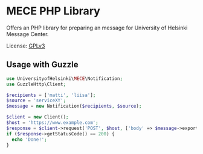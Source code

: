 # MECE PHP Library
Offers an PHP library for preparing an message for University of Helsinki
Message Center.

License: [GPLv3](LICENSE.txt)

## Usage with Guzzle

```php
use UniversityofHelsinki\MECE\Notification;
use GuzzleHttp\Client;

$recipients = ['matti', 'liisa'];
$source = 'serviceXY';
$message = new Notification($recipients, $source);

$client = new Client();
$host = 'https://www.example.com';
$response = $client->request('POST', $host, ['body' => $message->export()]);
if ($response->getStatusCode() == 200) {
  echo 'Done!';
}
```